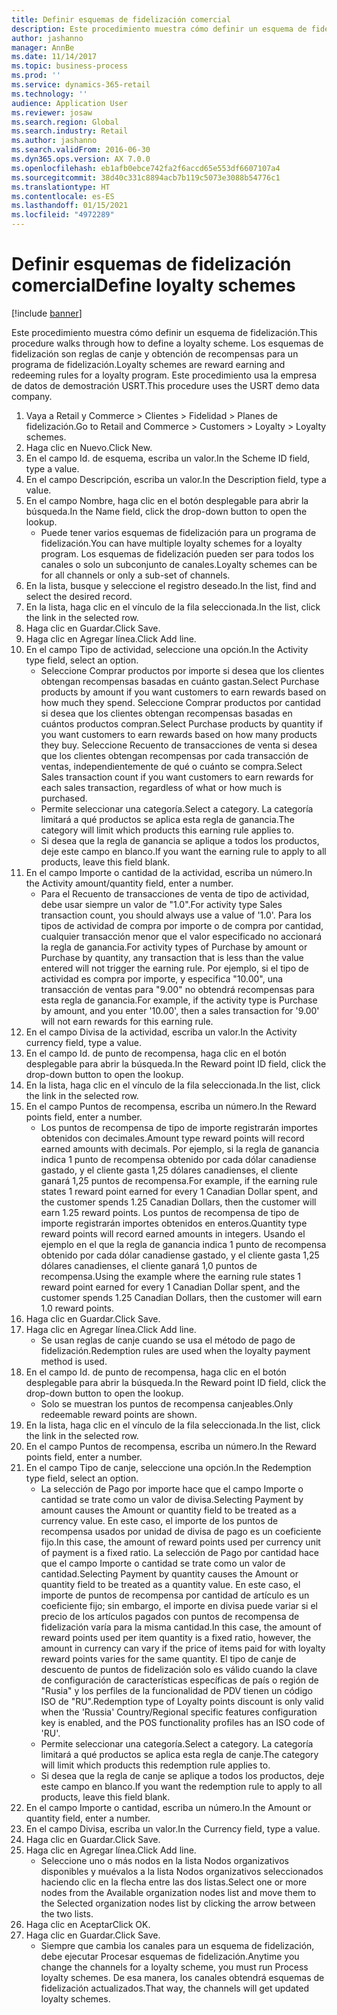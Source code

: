 ```yaml
---
title: Definir esquemas de fidelización comercial
description: Este procedimiento muestra cómo definir un esquema de fidelización.
author: jashanno
manager: AnnBe
ms.date: 11/14/2017
ms.topic: business-process
ms.prod: ''
ms.service: dynamics-365-retail
ms.technology: ''
audience: Application User
ms.reviewer: josaw
ms.search.region: Global
ms.search.industry: Retail
ms.author: jashanno
ms.search.validFrom: 2016-06-30
ms.dyn365.ops.version: AX 7.0.0
ms.openlocfilehash: eb1afb0ebce742fa2f6accd65e553df6607107a4
ms.sourcegitcommit: 38d40c331c8894acb7b119c5073e3088b54776c1
ms.translationtype: HT
ms.contentlocale: es-ES
ms.lasthandoff: 01/15/2021
ms.locfileid: "4972289"
---
```

# <a name="define-loyalty-schemes"></a><span data-ttu-id="9670a-103">Definir esquemas de fidelización comercial</span><span class="sxs-lookup"><span data-stu-id="9670a-103">Define loyalty schemes</span></span>

[!include [banner](../includes/banner.md)]

<span data-ttu-id="9670a-104">Este procedimiento muestra cómo definir un esquema de fidelización.</span><span class="sxs-lookup"><span data-stu-id="9670a-104">This procedure walks through how to define a loyalty scheme.</span></span> <span data-ttu-id="9670a-105">Los esquemas de fidelización son reglas de canje y obtención de recompensas para un programa de fidelización.</span><span class="sxs-lookup"><span data-stu-id="9670a-105">Loyalty schemes are reward earning and redeeming rules for a loyalty program.</span></span> <span data-ttu-id="9670a-106">Este procedimiento usa la empresa de datos de demostración USRT.</span><span class="sxs-lookup"><span data-stu-id="9670a-106">This procedure uses the USRT demo data company.</span></span>

1. <span data-ttu-id="9670a-107">Vaya a Retail y Commerce > Clientes > Fidelidad > Planes de fidelización.</span><span class="sxs-lookup"><span data-stu-id="9670a-107">Go to Retail and Commerce > Customers > Loyalty > Loyalty schemes.</span></span>
2. <span data-ttu-id="9670a-108">Haga clic en Nuevo.</span><span class="sxs-lookup"><span data-stu-id="9670a-108">Click New.</span></span>
3. <span data-ttu-id="9670a-109">En el campo Id. de esquema, escriba un valor.</span><span class="sxs-lookup"><span data-stu-id="9670a-109">In the Scheme ID field, type a value.</span></span>
4. <span data-ttu-id="9670a-110">En el campo Descripción, escriba un valor.</span><span class="sxs-lookup"><span data-stu-id="9670a-110">In the Description field, type a value.</span></span>
5. <span data-ttu-id="9670a-111">En el campo Nombre, haga clic en el botón desplegable para abrir la búsqueda.</span><span class="sxs-lookup"><span data-stu-id="9670a-111">In the Name field, click the drop-down button to open the lookup.</span></span>
    * <span data-ttu-id="9670a-112">Puede tener varios esquemas de fidelización para un programa de fidelización.</span><span class="sxs-lookup"><span data-stu-id="9670a-112">You can have multiple loyalty schemes for a loyalty program.</span></span> <span data-ttu-id="9670a-113">Los esquemas de fidelización pueden ser para todos los canales o solo un subconjunto de canales.</span><span class="sxs-lookup"><span data-stu-id="9670a-113">Loyalty schemes can be for all channels or only a sub-set of channels.</span></span>  
6. <span data-ttu-id="9670a-114">En la lista, busque y seleccione el registro deseado.</span><span class="sxs-lookup"><span data-stu-id="9670a-114">In the list, find and select the desired record.</span></span>
7. <span data-ttu-id="9670a-115">En la lista, haga clic en el vínculo de la fila seleccionada.</span><span class="sxs-lookup"><span data-stu-id="9670a-115">In the list, click the link in the selected row.</span></span>
8. <span data-ttu-id="9670a-116">Haga clic en Guardar.</span><span class="sxs-lookup"><span data-stu-id="9670a-116">Click Save.</span></span>
9. <span data-ttu-id="9670a-117">Haga clic en Agregar línea.</span><span class="sxs-lookup"><span data-stu-id="9670a-117">Click Add line.</span></span>
10. <span data-ttu-id="9670a-118">En el campo Tipo de actividad, seleccione una opción.</span><span class="sxs-lookup"><span data-stu-id="9670a-118">In the Activity type field, select an option.</span></span>
    * <span data-ttu-id="9670a-119">Seleccione Comprar productos por importe si desea que los clientes obtengan recompensas basadas en cuánto gastan.</span><span class="sxs-lookup"><span data-stu-id="9670a-119">Select Purchase products by amount if you want customers to earn rewards based on how much they spend.</span></span> <span data-ttu-id="9670a-120">Seleccione Comprar productos por cantidad si desea que los clientes obtengan recompensas basadas en cuántos productos compran.</span><span class="sxs-lookup"><span data-stu-id="9670a-120">Select Purchase products by quantity if you want customers to earn rewards based on how many products they buy.</span></span>  <span data-ttu-id="9670a-121">Seleccione Recuento de transacciones de venta si desea que los clientes obtengan recompensas por cada transacción de ventas, independientemente de qué o cuánto se compra.</span><span class="sxs-lookup"><span data-stu-id="9670a-121">Select Sales transaction count if you want customers to earn rewards for each sales transaction, regardless of what or how much is purchased.</span></span>  
    * <span data-ttu-id="9670a-122">Permite seleccionar una categoría.</span><span class="sxs-lookup"><span data-stu-id="9670a-122">Select a category.</span></span> <span data-ttu-id="9670a-123">La categoría limitará a qué productos se aplica esta regla de ganancia.</span><span class="sxs-lookup"><span data-stu-id="9670a-123">The category will limit which products this earning rule applies to.</span></span>  
    * <span data-ttu-id="9670a-124">Si desea que la regla de ganancia se aplique a todos los productos, deje este campo en blanco.</span><span class="sxs-lookup"><span data-stu-id="9670a-124">If you want the earning rule to apply to all products, leave this field blank.</span></span>  
11. <span data-ttu-id="9670a-125">En el campo Importe o cantidad de la actividad, escriba un número.</span><span class="sxs-lookup"><span data-stu-id="9670a-125">In the Activity amount/quantity field, enter a number.</span></span>
    *  <span data-ttu-id="9670a-126">Para el Recuento de transacciones de venta de tipo de actividad, debe usar siempre un valor de "1.0".</span><span class="sxs-lookup"><span data-stu-id="9670a-126">For activity type Sales transaction count, you should always use a value of '1.0'.</span></span> <span data-ttu-id="9670a-127">Para los tipos de actividad de compra por importe o de compra por cantidad, cualquier transacción menor que el valor especificado no accionará la regla de ganancia.</span><span class="sxs-lookup"><span data-stu-id="9670a-127">For activity types of Purchase by amount or Purchase by quantity, any transaction that is less than the value entered will not trigger the earning rule.</span></span> <span data-ttu-id="9670a-128">Por ejemplo, si el tipo de actividad es compra por importe, y especifica "10.00", una transacción de ventas para "9.00" no obtendrá recompensas para esta regla de ganancia.</span><span class="sxs-lookup"><span data-stu-id="9670a-128">For example, if the activity type is Purchase by amount, and you enter '10.00', then a sales transaction for '9.00' will not earn rewards for this earning rule.</span></span>  
12. <span data-ttu-id="9670a-129">En el campo Divisa de la actividad, escriba un valor.</span><span class="sxs-lookup"><span data-stu-id="9670a-129">In the Activity currency field, type a value.</span></span>
13. <span data-ttu-id="9670a-130">En el campo Id. de punto de recompensa, haga clic en el botón desplegable para abrir la búsqueda.</span><span class="sxs-lookup"><span data-stu-id="9670a-130">In the Reward point ID field, click the drop-down button to open the lookup.</span></span>
14. <span data-ttu-id="9670a-131">En la lista, haga clic en el vínculo de la fila seleccionada.</span><span class="sxs-lookup"><span data-stu-id="9670a-131">In the list, click the link in the selected row.</span></span>
15. <span data-ttu-id="9670a-132">En el campo Puntos de recompensa, escriba un número.</span><span class="sxs-lookup"><span data-stu-id="9670a-132">In the Reward points field, enter a number.</span></span>
    * <span data-ttu-id="9670a-133">Los puntos de recompensa de tipo de importe registrarán importes obtenidos con decimales.</span><span class="sxs-lookup"><span data-stu-id="9670a-133">Amount type reward points will record earned amounts with decimals.</span></span> <span data-ttu-id="9670a-134">Por ejemplo, si la regla de ganancia indica 1 punto de recompensa obtenido por cada dólar canadiense gastado, y el cliente gasta 1,25 dólares canadienses, el cliente ganará 1,25 puntos de recompensa.</span><span class="sxs-lookup"><span data-stu-id="9670a-134">For example, if the earning rule states 1 reward point earned for every 1 Canadian Dollar spent, and the customer spends 1.25 Canadian Dollars, then the customer will earn 1.25 reward points.</span></span> <span data-ttu-id="9670a-135">Los puntos de recompensa de tipo de importe registrarán importes obtenidos en enteros.</span><span class="sxs-lookup"><span data-stu-id="9670a-135">Quantity type reward points will record earned amounts in integers.</span></span> <span data-ttu-id="9670a-136">Usando el ejemplo en el que la regla de ganancia indica 1 punto de recompensa obtenido por cada dólar canadiense gastado, y el cliente gasta 1,25 dólares canadienses, el cliente ganará 1,0 puntos de recompensa.</span><span class="sxs-lookup"><span data-stu-id="9670a-136">Using the example where the earning rule states 1 reward point earned for every 1 Canadian Dollar spent, and the customer spends 1.25 Canadian Dollars, then the customer will earn 1.0 reward points.</span></span>  
16. <span data-ttu-id="9670a-137">Haga clic en Guardar.</span><span class="sxs-lookup"><span data-stu-id="9670a-137">Click Save.</span></span>
17. <span data-ttu-id="9670a-138">Haga clic en Agregar línea.</span><span class="sxs-lookup"><span data-stu-id="9670a-138">Click Add line.</span></span>
    * <span data-ttu-id="9670a-139">Se usan reglas de canje cuando se usa el método de pago de fidelización.</span><span class="sxs-lookup"><span data-stu-id="9670a-139">Redemption rules are used when the loyalty payment method is used.</span></span>  
18. <span data-ttu-id="9670a-140">En el campo Id. de punto de recompensa, haga clic en el botón desplegable para abrir la búsqueda.</span><span class="sxs-lookup"><span data-stu-id="9670a-140">In the Reward point ID field, click the drop-down button to open the lookup.</span></span>
    * <span data-ttu-id="9670a-141">Solo se muestran los puntos de recompensa canjeables.</span><span class="sxs-lookup"><span data-stu-id="9670a-141">Only redeemable reward points are shown.</span></span>  
19. <span data-ttu-id="9670a-142">En la lista, haga clic en el vínculo de la fila seleccionada.</span><span class="sxs-lookup"><span data-stu-id="9670a-142">In the list, click the link in the selected row.</span></span>
20. <span data-ttu-id="9670a-143">En el campo Puntos de recompensa, escriba un número.</span><span class="sxs-lookup"><span data-stu-id="9670a-143">In the Reward points field, enter a number.</span></span>
21. <span data-ttu-id="9670a-144">En el campo Tipo de canje, seleccione una opción.</span><span class="sxs-lookup"><span data-stu-id="9670a-144">In the Redemption type field, select an option.</span></span>
    * <span data-ttu-id="9670a-145">La selección de Pago por importe hace que el campo Importe o cantidad se trate como un valor de divisa.</span><span class="sxs-lookup"><span data-stu-id="9670a-145">Selecting Payment by amount causes the Amount or quantity field to be treated as a currency value.</span></span> <span data-ttu-id="9670a-146">En este caso, el importe de los puntos de recompensa usados por unidad de divisa de pago es un coeficiente fijo.</span><span class="sxs-lookup"><span data-stu-id="9670a-146">In this case, the amount of reward points used per currency unit of payment is a fixed ratio.</span></span> <span data-ttu-id="9670a-147">La selección de Pago por cantidad hace que el campo Importe o cantidad se trate como un valor de cantidad.</span><span class="sxs-lookup"><span data-stu-id="9670a-147">Selecting Payment by quantity causes the Amount or quantity field to be treated as a quantity value.</span></span> <span data-ttu-id="9670a-148">En este caso, el importe de puntos de recompensa por cantidad de artículo es un coeficiente fijo; sin embargo, el importe en divisa puede variar si el precio de los artículos pagados con puntos de recompensa de fidelización varía para la misma cantidad.</span><span class="sxs-lookup"><span data-stu-id="9670a-148">In this case, the amount of reward points used per item quantity is a fixed ratio, however, the amount in currency can vary if the price of items paid for with loyalty reward points varies for the same quantity.</span></span> <span data-ttu-id="9670a-149">El tipo de canje de descuento de puntos de fidelización solo es válido cuando la clave de configuración de características específicas de país o región de "Rusia" y los perfiles de la funcionalidad de PDV tienen un código ISO de "RU".</span><span class="sxs-lookup"><span data-stu-id="9670a-149">Redemption type of Loyalty points discount is only valid when the 'Russia' Country/Regional specific features configuration key is enabled, and the POS functionality profiles has an ISO code of 'RU'.</span></span>  
    * <span data-ttu-id="9670a-150">Permite seleccionar una categoría.</span><span class="sxs-lookup"><span data-stu-id="9670a-150">Select a category.</span></span> <span data-ttu-id="9670a-151">La categoría limitará a qué productos se aplica esta regla de canje.</span><span class="sxs-lookup"><span data-stu-id="9670a-151">The category will limit which products this redemption rule applies to.</span></span>  
    * <span data-ttu-id="9670a-152">Si desea que la regla de canje se aplique a todos los productos, deje este campo en blanco.</span><span class="sxs-lookup"><span data-stu-id="9670a-152">If you want the redemption rule to apply to all products, leave this field blank.</span></span>  
22. <span data-ttu-id="9670a-153">En el campo Importe o cantidad, escriba un número.</span><span class="sxs-lookup"><span data-stu-id="9670a-153">In the Amount or quantity field, enter a number.</span></span>
23. <span data-ttu-id="9670a-154">En el campo Divisa, escriba un valor.</span><span class="sxs-lookup"><span data-stu-id="9670a-154">In the Currency field, type a value.</span></span>
24. <span data-ttu-id="9670a-155">Haga clic en Guardar.</span><span class="sxs-lookup"><span data-stu-id="9670a-155">Click Save.</span></span>
25. <span data-ttu-id="9670a-156">Haga clic en Agregar línea.</span><span class="sxs-lookup"><span data-stu-id="9670a-156">Click Add line.</span></span>
    * <span data-ttu-id="9670a-157">Seleccione uno o más nodos en la lista Nodos organizativos disponibles y muévalos a la lista Nodos organizativos seleccionados haciendo clic en la flecha entre las dos listas.</span><span class="sxs-lookup"><span data-stu-id="9670a-157">Select one or more nodes from the Available organization nodes list and move them to the Selected organization nodes list by clicking the arrow between the two lists.</span></span>  
26. <span data-ttu-id="9670a-158">Haga clic en Aceptar</span><span class="sxs-lookup"><span data-stu-id="9670a-158">Click OK.</span></span>
27. <span data-ttu-id="9670a-159">Haga clic en Guardar.</span><span class="sxs-lookup"><span data-stu-id="9670a-159">Click Save.</span></span>
    * <span data-ttu-id="9670a-160">Siempre que cambia los canales para un esquema de fidelización, debe ejecutar Procesar esquemas de fidelización.</span><span class="sxs-lookup"><span data-stu-id="9670a-160">Anytime you change the channels for a loyalty scheme, you must run Process loyalty schemes.</span></span> <span data-ttu-id="9670a-161">De esa manera, los canales obtendrá esquemas de fidelización actualizados.</span><span class="sxs-lookup"><span data-stu-id="9670a-161">That way, the channels will get updated loyalty schemes.</span></span>  

